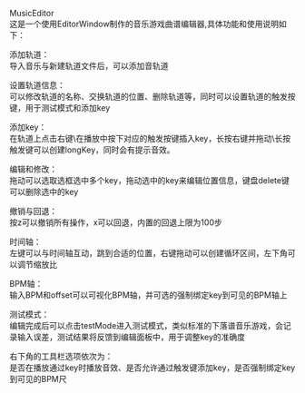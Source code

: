 MusicEditor  
这是一个使用EditorWindow制作的音乐游戏曲谱编辑器,具体功能和使用说明如下：
  
添加轨道：  
导入音乐与新建轨道文件后，可以添加音轨道    
  
设置轨道信息：  
可以修改轨道的名称、交换轨道的位置、删除轨道等，同时可以设置轨道的触发按键，用于测试模式和添加key 
  
添加key：  
在轨道上点击右键\在播放中按下对应的触发按键插入key，长按右键并拖动\长按触发键可以创建longKey，同时会有提示音效。  
  
编辑和修改：  
拖动可以选取选框选中多个key，拖动选中的key来编辑位置信息，键盘delete键可以删除选中的key  
  
撤销与回退：  
按z可以撤销所有操作，x可以回退，内置的回退上限为100步  
  
时间轴：  
左键可以与时间轴互动，跳到合适的位置，右键拖动可以创建循环区间，左下角可以调节缩放比  
  
BPM轴：  
输入BPM和offset可以可视化BPM轴，并可选的强制绑定key到可见的BPM轴上  
  
测试模式：  
编辑完成后可以点击testMode进入测试模式，类似标准的下落谱音乐游戏，会记录输入误差，测试结果将反馈到编辑面板中，用于调整key的准确度  
  
右下角的工具栏选项依次为：  
是否在播放通过key时播放音效、是否允许通过触发键添加key，是否强制绑定key到可见的BPM尺    
